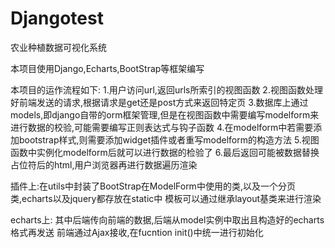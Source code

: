 # Djangotest
农业种植数据可视化系统

本项目使用Django,Echarts,BootStrap等框架编写

本项目的运作流程如下:
1.用户访问url,返回urls所索引的视图函数
2.视图函数处理好前端发送的请求,根据请求是get还是post方式来返回特定页
3.数据库上通过models,即django自带的orm框架管理,但是在视图函数中需要编写modelform来进行数据的校验,可能需要编写正则表达式与钩子函数
4.在modelform中若需要添加bootstrap样式,则需要添加widget插件或者重写modelform的构造方法
5.视图函数中实例化modelform后就可以进行数据的检验了
6.最后返回可能被数据替换占位符后的html,用户浏览器再进行数据遍历渲染

插件上:在utils中封装了BootStrap在ModelForm中使用的类,以及一个分页类,echarts以及jquery都存放在static中
模板可以通过继承layout基类来进行渲染

echarts上:
其中后端传向前端的数据,后端从model实例中取出且构造好的echarts格式再发送
前端通过Ajax接收,在fucntion init()中统一进行初始化
